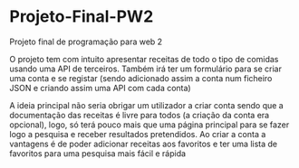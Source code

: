 # Projeto-Final-PW2
Projeto final de programação para web 2

O projeto tem com intuito apresentar receitas de todo o tipo de comidas usando uma API de terceiros. Também irá ter um formulário para se criar uma conta e se registar (sendo adicionado assim a conta num ficheiro JSON e criando assim uma API com cada conta)

A ideia principal não seria obrigar um utilizador a criar conta sendo que a documentação das receitas é livre para todos (a criação da conta era opcional), logo, só terá pouco mais que uma página principal para se fazer logo a pesquisa e receber resultados pretendidos. Ao criar a conta a vantagens é de poder adicionar receitas aos favoritos e ter uma lista de favoritos para uma pesquisa mais fácil e rápida

